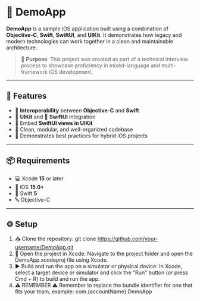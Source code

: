 # 🚀 DemoApp

**DemoApp** is a sample iOS application built using a combination of **Objective-C**, **Swift**, **SwiftUI**, and **UIKit**. It demonstrates how legacy and modern technologies can work together in a clean and maintainable architecture.

> 🎯 **Purpose**: This project was created as part of a technical interview process to showcase proficiency in mixed-language and multi-framework iOS development.

---

## 🧩 Features

- 🔁 **Interoperability** between **Objective-C** and **Swift**
- 🧱 **UIKit** and 🧬 **SwiftUI** integration
- 🧭 Embed **SwiftUI views in UIKit**
- 🧼 Clean, modular, and well-organized codebase
- 🧠 Demonstrates best practices for hybrid iOS projects

---

## 📦 Requirements

- 💻 Xcode **15** or later  
- 📱 iOS **15.0+**  
- 🦅 Swift **5**  
- 🔤 Objective-C  

---

## ⚙️ Setup

1. 📥 Clone the repository:
    git clone https://github.com/your-username/DemoApp.git
2. 📂 Open the project in Xcode:
    Navigate to the project folder and open the DemoApp.xcodeproj file using Xcode.
3. ▶️ Build and run the app on a simulator or physical device:
    In Xcode, select a target device or simulator and click the "Run" button (or press Cmd + R) to build and run the app.
4. ⚠️ REMEMBER ⚠️
    Remember to replace the bundle identifier for one that fits your team, example: com.{accountName}.DemoApp
